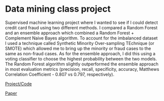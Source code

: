 # Data mining class project
Supervised machine learning project where I wanted to see if I could detect credit card fraud using two different methods. I compared a Random Forest and an ensemble approach which combined a Random Forest + Complement Naive Bayes algorithm. To account for the imbalanced dataset I used a technique called Synthetic Minority Over-sampling TEchnique (or SMOTE) which allowed me to bring up the minority or fraud cases to the same as non-fraud cases. As for the ensemble approach, I did this using a voting classifier to choose the highest probability between the two models. The Random Forest algorithm slightly outperformed the ensemble approach in most evaluation metrics (precision, recall, specificity, accuracy, Matthews Correlation Coefficient - 0.807 vs 0.797, respectively).

[Project/Code](https://github.com/MatthewFisher126/data_mining_class/blob/main/credit-card-fraud-project.ipynb)

[Paper](https://github.com/MatthewFisher126/data_mining_class/blob/main/Credit%20Card%20Fraud%20Protection%20Paper.pdf)
